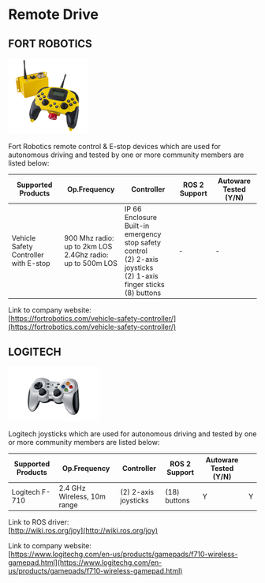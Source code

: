 # Remote Drive

## **FORT ROBOTICS**

![images/remote-fort.png](images/remote-fort.png)  

Fort Robotics remote control & E-stop devices which are used for autonomous driving and tested by one or more community members are listed below:

| Supported Products                    | Op.Frequency                                                 | Controller                                                                                                                   | ROS 2 Support | Autoware Tested (Y/N) |
| ------------------------------------- | ------------------------------------------------------------ | ---------------------------------------------------------------------------------------------------------------------------- | ------------- | --------------------- |
| Vehicle Safety Controller with E-stop | 900 Mhz radio: up to 2km LOS<br>2.4Ghz radio: up to 500m LOS | IP 66 Enclosure<br>Built-in emergency stop safety control<br>(2) 2-axis joysticks<br>(2) 1-axis finger sticks<br>(8) buttons | -             | -                     |

Link to company website:  
[https://fortrobotics.com/vehicle-safety-controller/](https://fortrobotics.com/vehicle-safety-controller/)

## **LOGITECH**

![images/remote-logitech.png](images/remote-logitech.png)  

Logitech joysticks which are used for autonomous driving and tested by one or more community members are listed below:

| Supported Products | Op.Frequency                | Controller               | ROS 2 Support | Autoware Tested (Y/N) |     |
| ------------------ | --------------------------- | ------------------------ | ------------- | --------------------- | --- |
| Logitech F-710     | 2.4 GHz Wireless, 10m range | (2) 2-axis joysticks<br> | (18) buttons  | Y                     | Y   |

Link to ROS driver:  
[http://wiki.ros.org/joy](http://wiki.ros.org/joy)

Link to company website:  
[https://www.logitechg.com/en-us/products/gamepads/f710-wireless-gamepad.html](https://www.logitechg.com/en-us/products/gamepads/f710-wireless-gamepad.html)
